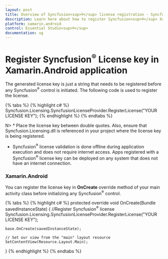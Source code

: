 ```yaml
---
layout: post
title: Overview of Syncfusion<sup>®</sup> license registration - Syncfusion<sup>®</sup>
description: Learn here about how to register Syncfusion<sup>®</sup> Xamarin.Android license key for Xamarin.Android application for license validation.
platform: xamarin.android
control: Essential Studio<sup>®</sup>
documentation: ug
---
```



# Register Syncfusion<sup>®</sup> License key in Xamarin.Android application

The generated license key is just a string that needs to be registered before any Syncfusion<sup>®</sup> control is initiated. The following code is used to register the license.

{% tabs %}
{% highlight c# %}
Syncfusion.Licensing.SyncfusionLicenseProvider.RegisterLicense("YOUR LICENSE KEY");
{% endhighlight %}
{% endtabs %}

N> * Place the license key between double quotes.  Also, ensure that Syncfusion.Licensing.dll is referenced in your project where the license key is being registered.
* Syncfusion<sup>®</sup> license validation is done offline during application execution and does not require internet access.  Apps registered with a Syncfusion<sup>®</sup> license key can be deployed on any system that does not have an internet connection.

### Xamarin.Android

You can register the license key in **OnCreate** override method of your main activity class before initializing any Syncfusion<sup>®</sup> control.

{% tabs %}
{% highlight c# %}
protected override void OnCreate(Bundle savedInstanceState)
{
	//Register Syncfusion<sup>®</sup> license
	Syncfusion.Licensing.SyncfusionLicenseProvider.RegisterLicense("YOUR LICENSE KEY");

	base.OnCreate(savedInstanceState);

	// Set our view from the "main" layout resource
	SetContentView(Resource.Layout.Main);
}
{% endhighlight %}
{% endtabs %}
